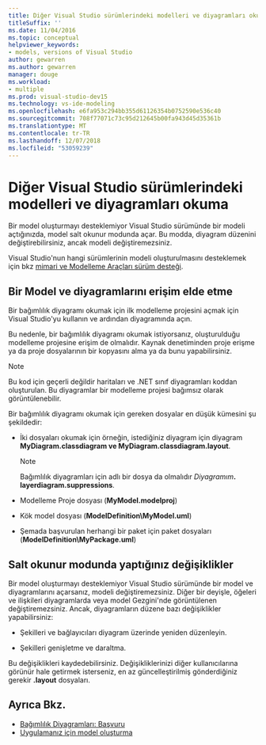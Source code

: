 ```yaml
---
title: Diğer Visual Studio sürümlerindeki modelleri ve diyagramları okuma
titleSuffix: ''
ms.date: 11/04/2016
ms.topic: conceptual
helpviewer_keywords:
- models, versions of Visual Studio
author: gewarren
ms.author: gewarren
manager: douge
ms.workload:
- multiple
ms.prod: visual-studio-dev15
ms.technology: vs-ide-modeling
ms.openlocfilehash: e6fa953c294bb355d61126354b0752590e536c40
ms.sourcegitcommit: 708f77071c73c95d212645b00fa943d45d35361b
ms.translationtype: MT
ms.contentlocale: tr-TR
ms.lasthandoff: 12/07/2018
ms.locfileid: "53059239"
---
```

# <a name="read-models-and-diagrams-in-other-visual-studio-editions"></a>Diğer Visual Studio sürümlerindeki modelleri ve diyagramları okuma

Bir model oluşturmayı desteklemiyor Visual Studio sürümünde bir modeli açtığınızda, model salt okunur modunda açar. Bu modda, diyagram düzenini değiştirebilirsiniz, ancak modeli değiştiremezsiniz.

Visual Studio'nun hangi sürümlerinin modeli oluşturulmasını desteklemek için bkz [mimari ve Modelleme Araçları sürüm desteği](../modeling/what-s-new-for-design-in-visual-studio.md#VersionSupport).

## <a name="obtaining-access-to-a-model-and-diagrams"></a>Bir Model ve diyagramlarını erişim elde etme

Bir bağımlılık diyagramı okumak için ilk modelleme projesini açmak için Visual Studio'yu kullanın ve ardından diyagramında açın.

Bu nedenle, bir bağımlılık diyagramı okumak istiyorsanız, oluşturulduğu modelleme projesine erişim de olmalıdır. Kaynak denetiminden proje erişme ya da proje dosyalarının bir kopyasını alma ya da bunu yapabilirsiniz.

> [!NOTE]
> Bu kod için geçerli değildir haritaları ve .NET sınıf diyagramları koddan oluşturulan. Bu diyagramlar bir modelleme projesi bağımsız olarak görüntülenebilir.

Bir bağımlılık diyagramı okumak için gereken dosyalar en düşük kümesini şu şekildedir:

-   İki dosyaları okumak için örneğin, istediğiniz diyagram için diyagram **MyDiagram.classdiagram ve MyDiagram.classdiagram.layout**.

    > [!NOTE]
    > Bağımlılık diyagramları için adlı bir dosya da olmalıdır _Diyagramım_**. layerdiagram.suppressions**.

-   Modelleme Proje dosyası (**MyModel.modelproj**)

-   Kök model dosyası (**ModelDefinition\MyModel.uml**)

-   Şemada başvurulan herhangi bir paket için paket dosyaları (**ModelDefinition\MyPackage.uml**)

## <a name="changes-that-you-can-make-in-read-only-mode"></a>Salt okunur modunda yaptığınız değişiklikler

Bir model oluşturmayı desteklemiyor Visual Studio sürümünde bir model ve diyagramlarını açarsanız, modeli değiştiremezsiniz. Diğer bir deyişle, öğeleri ve ilişkileri diyagramlarda veya model Gezgini'nde görüntülenen değiştiremezsiniz. Ancak, diyagramların düzene bazı değişiklikler yapabilirsiniz:

- Şekilleri ve bağlayıcıları diyagram üzerinde yeniden düzenleyin.

- Şekilleri genişletme ve daraltma.

Bu değişiklikleri kaydedebilirsiniz. Değişikliklerinizi diğer kullanıcılarına görünür hale getirmek isterseniz, en az güncelleştirilmiş gönderdiğiniz gerekir **.layout** dosyaları.

## <a name="see-also"></a>Ayrıca Bkz.

- [Bağımlılık Diyagramları: Başvuru](../modeling/layer-diagrams-reference.md)
- [Uygulamanız için model oluşturma](../modeling/create-models-for-your-app.md)